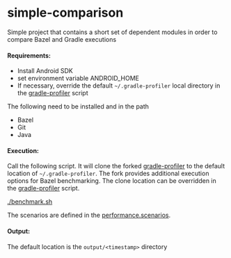 # simple-comparison
Simple project that contains a short set of dependent modules in order to compare Bazel and Gradle executions

#### Requirements:

- Install Android SDK
- set environment variable ANDROID_HOME
- If necessary, override the default `~/.gradle-profiler` local directory in the [gradle-profiler](gradle-profiler) script

The following need to be installed and in the path
- Bazel
- Git
- Java

#### Execution:

Call the following script.  It will clone the forked [gradle-profiler](https://github.com/sunyal/gradle-profiler) to the default location of `~/.gradle-profiler`.  The fork provides additional execution options for Bazel benchmarking.  The clone location can be overridden in the [gradle-profiler](gradle-profiler) script.  

[./benchmark.sh](benchmark.sh)

The scenarios are defined in the [performance.scenarios](performance.scenarios).

#### Output:

The default location is the `output/<timestamp>` directory

